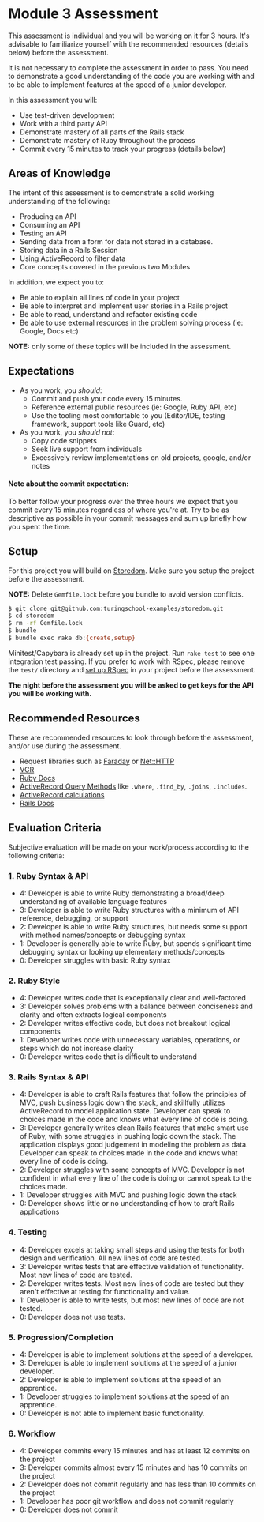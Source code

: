 # Module 3 Assessment

This assessment is individual and you will be working on it for 3 hours. It's advisable to familiarize yourself with the recommended resources (details below) before the assessment.

It is not necessary to complete the assessment in order to pass. You need to demonstrate a good understanding of the code you are working with and to be able to implement features at the speed of a junior developer.

In this assessment you will:

* Use test-driven development
* Work with a third party API
* Demonstrate mastery of all parts of the Rails stack
* Demonstrate mastery of Ruby throughout the process
* Commit every 15 minutes to track your progress (details below)

## Areas of Knowledge

The intent of this assessment is to demonstrate a solid working understanding of the following:

* Producing an API
* Consuming an API
* Testing an API
* Sending data from a form for data not stored in a database.
* Storing data in a Rails Session
* Using ActiveRecord to filter data
* Core concepts covered in the previous two Modules

In addition, we expect you to:

* Be able to explain all lines of code in your project
* Be able to interpret and implement user stories in a Rails project
* Be able to read, understand and refactor existing code
* Be able to use external resources in the problem solving process (ie: Google, Docs etc)

**NOTE:** only some of these topics will be included in the assessment.

## Expectations

* As you work, you *should*:
  * Commit and push your code every 15 minutes.
  * Reference external public resources (ie: Google, Ruby API, etc)
  * Use the tooling most comfortable to you (Editor/IDE, testing framework, support tools like Guard, etc)
* As you work, you *should not*:
  * Copy code snippets
  * Seek live support from individuals
  * Excessively review implementations on old projects, google, and/or notes

#### Note about the commit expectation:

To better follow your progress over the three hours we expect that you commit every 15 minutes regardless of where you're at. Try to be as descriptive as possible in your commit messages and sum up briefly how you spent the time.

## Setup

For this project you will build on [Storedom](https://github.com/turingschool-examples/storedom). Make sure you setup the project before the assessment.

**NOTE:** Delete `Gemfile.lock` before you bundle to avoid version conflicts.

```sh
$ git clone git@github.com:turingschool-examples/storedom.git
$ cd storedom
$ rm -rf Gemfile.lock
$ bundle
$ bundle exec rake db:{create,setup}
```

Minitest/Capybara is already set up in the project. Run `rake test` to see one integration test passing. If you prefer to work with RSpec, please remove the `test/` directory and [set up RSpec](https://github.com/rspec/rspec-rails) in your project before the assessment.

**The night before the assessment you will be asked to get keys for the API you will be working with.**

## Recommended Resources

These are recommended resources to look through before the assessment, and/or use during the assessment.

* Request libraries such as [Faraday](https://github.com/lostisland/faraday) or [Net::HTTP](http://ruby-doc.org/stdlib-2.3.0/libdoc/net/http/rdoc/Net/HTTP.html)
* [VCR](https://github.com/vcr/vcr)
* [Ruby Docs](http://ruby-doc.org/)
* [ActiveRecord Query Methods](http://api.rubyonrails.org/classes/ActiveRecord/QueryMethods.html) like `.where`, `.find_by`, `.joins`, `.includes`.
* [ActiveRecord calculations](http://api.rubyonrails.org/classes/ActiveRecord/Calculations.html)
* [Rails Docs](http://api.rubyonrails.org/)

## Evaluation Criteria

Subjective evaluation will be made on your work/process according to the following criteria:

### 1. Ruby Syntax & API

* 4: Developer is able to write Ruby demonstrating a broad/deep understanding of available language features
* 3: Developer is able to write Ruby structures with a minimum of API reference, debugging, or support
* 2: Developer is able to write Ruby structures, but needs some support with method names/concepts or debugging syntax
* 1: Developer is generally able to write Ruby, but spends significant time debugging syntax or looking up elementary methods/concepts
* 0: Developer struggles with basic Ruby syntax

### 2. Ruby Style

* 4: Developer writes code that is exceptionally clear and well-factored
* 3: Developer solves problems with a balance between conciseness and clarity and often extracts logical components
* 2: Developer writes effective code, but does not breakout logical components
* 1: Developer writes code with unnecessary variables, operations, or steps which do not increase clarity
* 0: Developer writes code that is difficult to understand

### 3. Rails Syntax & API

* 4: Developer is able to craft Rails features that follow the principles of MVC, push business logic down the stack, and skillfully utilizes ActiveRecord to model application state. Developer can speak to choices made in the code and knows what every line of code is doing.
* 3: Developer generally writes clean Rails features that make smart use of Ruby, with some struggles in pushing logic down the stack. The application displays good judgement in modeling the problem as data. Developer can speak to choices made in the code and knows what every line of code is doing.
* 2: Developer struggles with some concepts of MVC.  Developer is not confident in what every line of the code is doing or cannot speak to the choices made.
* 1: Developer struggles with MVC and pushing logic down the stack
* 0: Developer shows little or no understanding of how to craft Rails applications

### 4. Testing

* 4: Developer excels at taking small steps and using the tests for both design and verification. All new lines of code are tested.
* 3: Developer writes tests that are effective validation of functionality. Most new lines of code are tested.
* 2: Developer writes tests. Most new lines of code are tested but they aren't effective at testing for functionality and value.
* 1: Developer is able to write tests, but most new lines of code are not tested.
* 0: Developer does not use tests.

### 5. Progression/Completion

* 4: Developer is able to implement solutions at the speed of a developer.
* 3: Developer is able to implement solutions at the speed of a junior developer.
* 2: Developer is able to implement solutions at the speed of an apprentice.
* 1: Developer struggles to implement solutions at the speed of an apprentice.
* 0: Developer is not able to implement basic functionality.

### 6. Workflow

* 4: Developer commits every 15 minutes and has at least 12 commits on the project
* 3: Developer commits almost every 15 minutes and has 10 commits on the project
* 2: Developer does not commit regularly and has less than 10 commits on the project
* 1: Developer has poor git workflow and does not commit regularly
* 0: Developer does not commit
